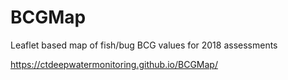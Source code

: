 # BCGMap
Leaflet based map of fish/bug BCG values for 2018 assessments

https://ctdeepwatermonitoring.github.io/BCGMap/
